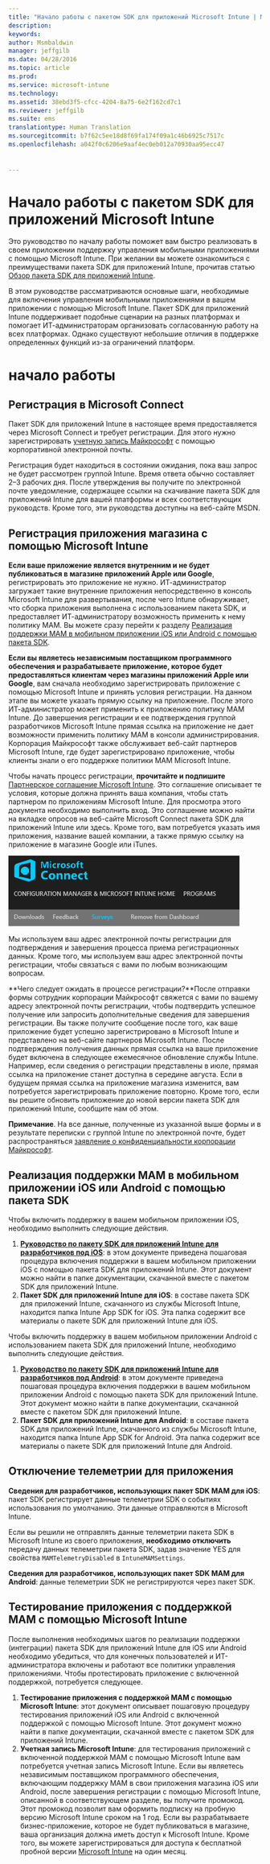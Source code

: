 ```yaml
---
title: "Начало работы с пакетом SDK для приложений Microsoft Intune | Microsoft Intune"
description: 
keywords: 
author: Msmbaldwin
manager: jeffgilb
ms.date: 04/28/2016
ms.topic: article
ms.prod: 
ms.service: microsoft-intune
ms.technology: 
ms.assetid: 38ebd3f5-cfcc-4204-8a75-6e2f162cd7c1
ms.reviewer: jeffgilb
ms.suite: ems
translationtype: Human Translation
ms.sourcegitcommit: b7f62c5ee18d8f69fa174f09a1c46b6925c7517c
ms.openlocfilehash: a042f0c6206e9aaf4ec0eb012a70930aa95ecc47


---
```


# Начало работы с пакетом SDK для приложений Microsoft Intune

Это руководство по началу работы поможет вам быстро реализовать в своем приложении поддержку управления мобильными приложениями с помощью Microsoft Intune. При желании вы можете ознакомиться с преимуществами пакета SDK для приложений Intune, прочитав статью [Обзор пакета SDK для приложений Intune](intune-app-sdk.md).

В этом руководстве рассматриваются основные шаги, необходимые для включения управления мобильными приложениями в вашем приложении с помощью Microsoft Intune. Пакет SDK для приложений Intune поддерживает подобные сценарии на разных платформах и помогает ИТ-администраторам организовать согласованную работу на всех платформах. Однако существуют небольшие отличия в поддержке определенных функций из-за ограничений платформ.

# начало работы

## Регистрация в Microsoft Connect

Пакет SDK для приложений Intune в настоящее время предоставляется через Microsoft Connect и требует регистрации. Для этого нужно зарегистрировать [учетную запись Майкрософт](https://connect.microsoft.com/ConfigurationManagervnext/InvitationUse.aspx?ProgramID=8967&InvitationID=8967-YJYJ-8G6X) с помощью корпоративной электронной почты.

Регистрация будет находиться в состоянии ожидания, пока ваш запрос не будет рассмотрен группой Intune. Время ответа обычно составляет 2–3 рабочих дня. После утверждения вы получите по электронной почте уведомление, содержащее ссылки на скачивание пакета SDK для приложений Intune для вашей платформы и всех соответствующих руководств. Кроме того, эти руководства доступны на веб-сайте MSDN.

## Регистрация приложения магазина с помощью Microsoft Intune

**Если ваше приложение является внутренним и не будет публиковаться в магазине приложений Apple или Google**, регистрировать это приложение не нужно. ИТ-администратор загружает такие внутренние приложения непосредственно в консоль Microsoft Intune для развертывания, после чего Intune обнаруживает, что сборка приложения выполнена с использованием пакета SDK, и предоставляет ИТ-администратору возможность применить к нему политику MAM. Вы можете сразу перейти к разделу [Реализация поддержки MAM в мобильном приложении iOS или Android с помощью пакета SDK](#enable-your-ios-or-android-mobile-app-for-mam-with-the-sdk).

**Если вы являетесь независимым поставщиком программного обеспечения и разрабатываете приложение, которое будет предоставляться клиентам через магазины приложений Apple или Google**, вам сначала необходимо зарегистрировать приложение с помощью Microsoft Intune и принять условия регистрации. На данном этапе вы можете указать прямую ссылку на приложение. После этого ИТ-администратор может применить к приложению политику MAM Intune. До завершения регистрации и ее подтверждения группой разработчиков Microsoft Intune прямая ссылка на приложение не дает возможности применить политику MAM в консоли администрирования. Корпорация Майкрософт также обслуживает веб-сайт партнеров Microsoft Intune, где будет зарегистрировано приложение, чтобы клиенты знали о его поддержке политики MAM Microsoft Intune.

Чтобы начать процесс регистрации, **прочитайте и подпишите** [Партнерское соглашение Microsoft Intune](https://connect.microsoft.com/ConfigurationManagervnext/Survey/Survey.aspx?SurveyID=17806). Это соглашение описывает те условия, которые должна принять ваша компания, чтобы стать партнером по приложениям Microsoft Intune. Для просмотра этого документа необходимо выполнить вход. Это соглашение можно найти на вкладке опросов на веб-сайте Microsoft Connect пакета SDK для приложений Intune или здесь. Кроме того, вам потребуется указать имя приложения, название вашей компании, а также прямую ссылку на приложение в магазине Google или iTunes.

![Microsoft Connect](../media/microsoft-connect.png)

Мы используем ваш адрес электронной почты регистрации для подтверждения и завершения процесса приема регистрационных данных. Кроме того, мы используем ваш адрес электронной почты регистрации, чтобы связаться с вами по любым возникающим вопросам.

**Чего следует ожидать в процессе регистрации?**После отправки формы сотрудник корпорации Майкрософт свяжется с вами по вашему адресу электронной почты регистрации, чтобы подтвердить успешное получение или запросить дополнительные сведения для завершения регистрации. Вы также получите сообщение после того, как ваше приложение будет успешно зарегистрировано в Microsoft Intune и представлено на веб-сайте партнеров Microsoft Intune. После подтверждения получения данных прямая ссылка на ваше приложение будет включена в следующее ежемесячное обновление службы Intune. Например, если сведения о регистрации представлены в июле, прямая ссылка на приложение станет доступна в середине августа. Если в будущем прямая ссылка на приложение магазина изменится, вам потребуется зарегистрировать приложение повторно. Кроме того, если вы решите обновить приложение до новой версии пакета SDK для приложений Intune, сообщите нам об этом.

**Примечание**. На все данные, полученные из указанной выше формы и в результате переписки с группой Intune по электронной почте, будет распространяться [заявление о конфиденциальности корпорации Майкрософт](https://www.microsoft.com/en-us/privacystatement/default.aspx).

## Реализация поддержки MAM в мобильном приложении iOS или Android с помощью пакета SDK

Чтобы включить поддержку в вашем мобильном приложении iOS, необходимо выполнить следующие действия.

1. **[Руководство по пакету SDK для приложений Intune для разработчиков под iOS](intune-app-sdk-ios.md)**: в этом документе приведена пошаговая процедура включения поддержки в вашем мобильном приложении iOS с помощью пакета SDK для приложений Intune. Этот документ можно найти в папке документации, скачанной вместе с пакетом SDK для приложений Intune.
2. **Пакет SDK для приложений Intune для iOS**: в составе пакета SDK для приложений Intune, скачанного из службы Microsoft Intune, находится папка Intune App SDK for iOS. Эта папка содержит все материалы о пакете SDK для приложений Intune для iOS.

Чтобы включить поддержку в вашем мобильном приложении Android с использованием пакета SDK для приложений Intune, необходимо выполнить следующие действия.

1. **[Руководство по пакету SDK для приложений Intune для разработчиков под Android](intune-app-sdk-android.md)**: в этом документе приведена пошаговая процедура включения поддержки в вашем мобильном приложении Android с помощью пакета SDK для приложений Intune. Этот документ можно найти в папке документации, скачанной вместе с пакетом SDK для приложений Intune.
2. **Пакет SDK для приложений Intune для Android**: в составе пакета SDK для приложений Intune, скачанного из службы Microsoft Intune, находится папка Intune App SDK for Android. Эта папка содержит все материалы о пакете SDK для приложений Intune для Android.

## Отключение телеметрии для приложения

**Сведения для разработчиков, использующих пакет SDK MAM для iOS**: пакет SDK регистрирует данные телеметрии SDK о событиях использования по умолчанию. Эти данные отправляются в Microsoft Intune.

Если вы решили не отправлять данные телеметрии пакета SDK в Microsoft Intune из своего приложения, **необходимо отключить** передачу данных телеметрии пакета SDK, задав значение YES для свойства `MAMTelemetryDisabled` в `IntuneMAMSettings`.

**Сведения для разработчиков, использующих пакет SDK MAM для Android**: данные телеметрии SDK не регистрируются через пакет SDK.

## Тестирование приложения с поддержкой MAM с помощью Microsoft Intune

После выполнения необходимых шагов по реализации поддержки (интеграции) пакета SDK для приложений Intune для iOS или Android необходимо убедиться, что для конечных пользователей и ИТ-администратора включены и работают все политики управления приложениями. Чтобы протестировать приложение с включенной поддержкой, потребуется следующее.

1. **Тестирование приложения с поддержкой MAM с помощью Microsoft Intune**: этот документ описывает пошаговую процедуру тестирования приложений iOS или Android с включенной поддержкой с помощью Microsoft Intune. Этот документ можно найти в папке документации, скачанной вместе с пакетом SDK для приложений Intune.
2. **Учетная запись Microsoft Intune**: для тестирования приложений с включенной поддержкой MAM с помощью Microsoft Intune вам потребуется учетная запись Microsoft Intune. Если вы являетесь независимым поставщиком программного обеспечения, включающим поддержку MAM в свои приложения магазина iOS или Android, после завершения регистрации с помощью Microsoft Intune, описанной в соответствующем разделе, вы получите промокод. Этот промокод позволит вам оформить подписку на пробную версию Microsoft Intune сроком на 1 год. Если вы разрабатываете бизнес-приложение, которое не будет публиковаться в магазине, ваша организация должна иметь доступ к Microsoft Intune. Кроме того, вы можете зарегистрироваться для доступа к бесплатной пробной версии [Microsoft Intune](https://portal.office.com/Signup/Signup.aspx?OfferId=40BE278A-DFD1-470a-9EF7-9F2596EA7FF9&dl=INTUNE_A&ali=1#0) на один месяц.




<!--HONumber=Jun16_HO4-->



